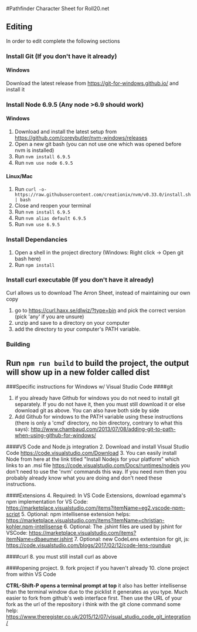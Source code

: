 #Pathfinder Character Sheet for Roll20.net

## Editing
In order to edit complete the following sections
### Install Git (If you don't have it already)
#### Windows
Download the latest release from https://git-for-windows.github.io/ and install it

### Install Node 6.9.5 (Any node >6.9 should work)
#### Windows
1. Download and install the latest setup from https://github.com/coreybutler/nvm-windows/releases
2. Open a new git bash (you can not use one which was opened before nvm is installed)
3. Run `nvm install 6.9.5`
4. Run `nvm use node 6.9.5`

#### Linux/Mac
1. Run `curl -o- https://raw.githubusercontent.com/creationix/nvm/v0.33.0/install.sh | bash`
2. Close and reopen your terminal
3. Run `nvm install 6.9.5`
4. Run `nvm alias default 6.9.5`
5. Run `nvm use 6.9.5`

### Install Dependancies
1. Open a shell in the project directory (Windows: Right click -> Open git bash here)
2. Run `npm install`

### Install curl executable (If you don't have it already)
Curl allows us to download The Arron Sheet, instead of maintaining our own copy
1. go to https://curl.haxx.se/dlwiz/?type=bin and pick the correct version (pick 'any' if you are unsure)
2. unzip and save to a directory on your computer
3. add the directory to your computer's PATH variable. 

### Building
Run `npm run build` to build the project, the output will show up in a new folder called dist
------
###Specific instructions for Windows w/ Visual Studio Code
####git 
1. if you already have Github for windows you do not need to install git separately. If you do not have it, then you must still download it or else download git as above. You can also have both side by side
2. Add Github for windows to the PATH variable using these instructions  (there is only a 'cmd' directory, no bin directory, contrary to what this says): http://www.chambaud.com/2013/07/08/adding-git-to-path-when-using-github-for-windows/

####VS Code and Node.js integration
2. Download and install Visual Studio Code https://code.visualstudio.com/Download
3. You can easily install Node from here at the link titled "Install Nodejs for your platform" which links to an .msi file  https://code.visualstudio.com/Docs/runtimes/nodejs you don't need to use the 'nvm' commands this way. If you need nvm then you probably already know what you are doing and don't need these instructions.

####Extensions
4. Required: In VS Code Extensions, download egamma's npm implementation for VS Code: https://marketplace.visualstudio.com/items?itemName=eg2.vscode-npm-script
5. Optional: npm intellisense extension helps: https://marketplace.visualstudio.com/items?itemName=christian-kohler.npm-intellisense
6. Optional: The .jshint files are used by jshint for VSCode: https://marketplace.visualstudio.com/items?itemName=dbaeumer.jshint
7. Optional: new CodeLens extentsion for git, js: https://code.visualstudio.com/blogs/2017/02/12/code-lens-roundup

####curl
8. you must still install curl as above

####opening project.
9. fork project if you haven't already
10. clone project from within VS Code

**CTRL-Shift-P opens a terminal prompt at top** it also has better intellisense than the terminal window due to the picklist it generates as you type.
Much easier to fork from github's web interface first.
Then use the URL of your fork as the url of the repository i think with the git clone command
some help: https://www.theregister.co.uk/2015/12/07/visual_studio_code_git_integration/

